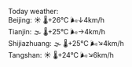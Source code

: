 Today weather:  
Beijing: ☀️   🌡️+26°C 🌬️↓4km/h  
Tianjin: 🌫  🌡️+25°C 🌬️→4km/h  
Shijiazhuang: 🌫  🌡️+25°C 🌬️↘4km/h  
Tangshan: ☀️   🌡️+24°C 🌬️↘6km/h  
